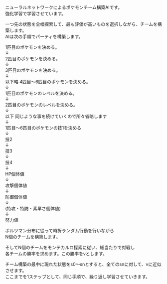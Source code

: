 ニューラルネットワークによるポケモンチーム構築AIです。  
強化学習で学習させています。  
  
一つ先の状態を全幅探索して、最も評価が高いものを選択しながら、チームを構築します。  
AIは次の手順でパーティを構築します。  
  
1匹目のポケモンを決める。  
↓  
2匹目のポケモンを決める。  
↓  
3匹目のポケモンを決める。  
↓  
以下略 4匹目～6匹目のポケモンを決める。  
↓  
1匹目のポケモンのレベルを決める。  
↓  
2匹目のポケモンのレベルを決める。  
↓  
以下 同じような事を続けていくので所々省略します  
↓  
1匹目～6匹目のポケモンの技1を決める  
↓  
技2  
↓  
技3  
↓  
技4  
↓  
HP個体値  
↓  
攻撃個体値  
↓  
防御個体値  
↓  
(特攻・特防・素早さ個体値)  
↓  
努力値  

ボルツマン分布に従って時折ランダム行動を行いながら  
N個のチームを構築します。  
  
そしてN個のチームをモンテカルロ探索に従い、総当たりで対戦し  
各チームの勝率を求めます。この勝率をvとします。  

チーム構築の最中に現れた状態をs0～snとすると、全てのsnに対して、vに近似させます。  
ここまでを1ステップとして、同じ手順で、繰り返し学習させていきます。
